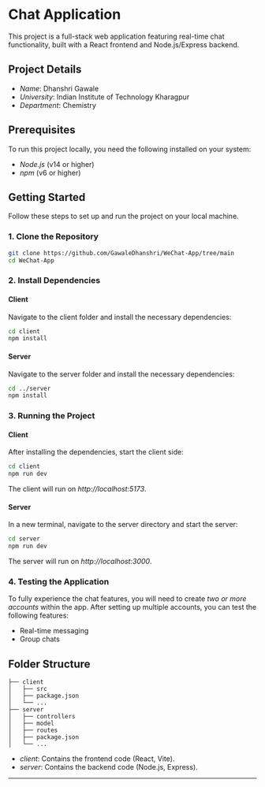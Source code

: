 # Chat Application

This project is a full-stack web application featuring real-time chat functionality, built with a React frontend and Node.js/Express backend.

## Project Details

- *Name*: Dhanshri Gawale  
- *University*: Indian Institute of Technology Kharagpur  
- *Department*: Chemistry  

## Prerequisites

To run this project locally, you need the following installed on your system:

- *Node.js* (v14 or higher)
- *npm* (v6 or higher)

## Getting Started

Follow these steps to set up and run the project on your local machine.

### 1. Clone the Repository

```bash
git clone https://github.com/GawaleDhanshri/WeChat-App/tree/main
cd WeChat-App
```


### 2. Install Dependencies

#### Client

Navigate to the client folder and install the necessary dependencies:

```bash
cd client
npm install
```


#### Server

Navigate to the server folder and install the necessary dependencies:

```bash
cd ../server
npm install
```


### 3. Running the Project

#### Client

After installing the dependencies, start the client side:

```bash
cd client
npm run dev
```


The client will run on *http://localhost:5173*.

#### Server

In a new terminal, navigate to the server directory and start the server:

```bash
cd server
npm run dev
```


The server will run on *http://localhost:3000*.

### 4. Testing the Application

To fully experience the chat features, you will need to create *two or more accounts* within the app. After setting up multiple accounts, you can test the following features:

- Real-time messaging
- Group chats

## Folder Structure

```
├── client
│   ├── src
│   ├── package.json
│   └── ...
├── server
│   ├── controllers
│   ├── model
│   ├── routes
│   ├── package.json
│   └── ...
```

- *client*: Contains the frontend code (React, Vite).
- *server*: Contains the backend code (Node.js, Express).

---
